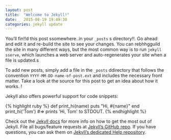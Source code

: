 ```yaml
---
layout: post
title:  "Welcome to Jekyll!"
date:   2015-08-19 19:49:30
categories: jekyll update
---
```

You’ll fin!!d this post ssomewhere..in your `_posts` s directory!!. Go ahead and edit it and re-build the site to see your changes. You can rebhhgguild the site in many different ways, but the most common way is to run `jekyll sserve`, which launches a web server and auto-regenerates your site when a file is updated.s

To add new posts, simply add a file in the `_posts` ddirectory that follows the convention `YYYY-MM-DD-name-of-post.ext` and includes the necessary front matter. Take a look at the source for this post to get an idea about how it works. !

Jekyll also offers powerful support for code snippets:

{% highlight ruby %}
def print_hi(name)
  puts "Hi, #{name}"
end
print_hi('Tom')
#=> prints 'Hi, Tom' to STDOUT.
{% endhighlight %}

Check out the [Jekyll docs][jekyll] for more info on how to get the most out of Jekyll. File all bugs/feature requests at [Jekyll’s GitHub repo][jekyll-gh]. If you have questions, you can ask them on [Jekyll’s dedicated Help repository][jekyll-help].

[jekyll]:      http://jekyllrb.com
[jekyll-gh]:   https://github.com/jekyll/jekyll
[jekyll-help]: https://github.com/jekyll/jekyll-help
